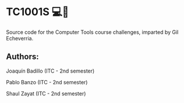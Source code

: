 # TC1001S 💻🔧
Source code for the Computer Tools course challenges, imparted by Gil Echeverria.

## Authors:

Joaquín Badillo (ITC - 2nd semester)

Pablo Banzo (ITC - 2nd semester)

Shaul Zayat (ITC - 2nd semester)
